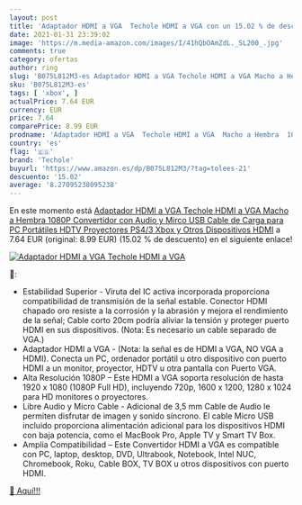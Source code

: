 ```yaml
---
layout: post
title: 'Adaptador HDMI a VGA  Techole HDMI a VGA con un 15.02 % de descuento'
date: 2021-01-31 23:39:02
image: 'https://m.media-amazon.com/images/I/41hQbOAmZdL._SL200_.jpg'
comments: true
category: ofertas
author: ring
slug: 'B075L812M3-es Adaptador HDMI a VGA Techole HDMI a VGA Macho a Hembra...'
sku: 'B075L812M3-es'
tags: [ 'xbox', ]
actualPrice: 7.64 EUR
currency: EUR
price: 7.64
comparePrice: 8.99 EUR
prodname: 'Adaptador HDMI a VGA  Techole HDMI a VGA  Macho a Hembra  1080P Convertidor con Audio y Mirco USB Cable de Carga para PC  Portátiles  HDTV  Proyectores  PS4/3 Xbox y Otros Dispositivos HDMI'
country: 'es'
flag: '🇪🇸'
brand: 'Techole'
buyurl: 'https://www.amazon.es/dp/B075L812M3/?tag=tolees-21'
descuento: '15.02'
average: '8.27095238095238'
---
```


En este momento está [Adaptador HDMI a VGA  Techole HDMI a VGA  Macho a Hembra  1080P Convertidor con Audio y Mirco USB Cable de Carga para PC  Portátiles  HDTV  Proyectores  PS4/3 Xbox y Otros Dispositivos HDMI](https://www.amazon.es/dp/B075L812M3/?tag=tolees-21) a 7.64 EUR (original: 8.99 EUR) (15.02 %  de descuento) en el siguiente enlace!

[![Adaptador HDMI a VGA  Techole HDMI a VGA](https://m.media-amazon.com/images/I/41hQbOAmZdL._SL200_.jpg)](https://www.amazon.es/dp/B075L812M3/?tag=tolees-21)

🔎:

- Estabilidad Superior - Viruta del IC activa incorporada proporciona compatibilidad de transmisión de la señal estable. Conector HDMI chapado oro resiste a la corrosión y la abrasión y mejora el rendimiento de la señal; Cable corto 20cm podría aliviar la tensión y proteger puerto HDMI en sus dispositivos. (Nota: Es necesario un cable separado de VGA.)
- Adaptador HDMI a VGA - (Nota: la señal es de HDMI a VGA, NO VGA a HDMI). Conecta un PC, ordenador portátil u otro dispositivo con puerto HDMI a un monitor, proyector, HDTV u otra pantalla con Puerto VGA.
- Alta Resolución 1080P – Este HDMI a VGA soporta resolución de hasta 1920 x 1080 (1080P Full HD), incluyendo 720p, 1600 x 1200, 1280 x 1024 para HD monitores o proyectores.
- Libre Audio y Micro Cable - Adicional de 3,5 mm Cable de Audio le permiten disfrutar de imagen y sonido síncrono. El cable Micro USB incluido proporciona alimentación adicional para los dispositivos HDMI con baja potencia, como el MacBook Pro, Apple TV y Smart TV Box.
- Amplia Compatibilidad – Este Convertidor HDMI a VGA es compatible con PC, laptop, desktop, DVD, Ultrabook, Notebook, Intel NUC, Chromebook, Roku, Cable BOX, TV BOX u otros dispositivos con puerto HDMI.

[🛒 Aquí!!!](https://www.amazon.es/dp/B075L812M3/?tag=tolees-21)
